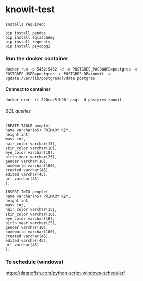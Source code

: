 # knowit-test

#####

```
Installs required:

pip install pandas
pip install sqlalchemy
pip install requests
pip install psycopg2
```

### Run the docker container

```
docker run -p 5432:5432 -d -e POSTGRES_PASSWORD=postgres -e POSTGRES_USER=postgres -e POSTGRES_DB=knowit -v pgdata:/var/lib/postgresql/data postgres
```

#### Connect to container

```
docker exec -it 820cac5fb96f psql -U postgres knowit
```

###### SQL queries

```
CREATE TABLE people(
name varchar(45) PRIMARY KEY,
height int,
mass int,
hair_color varchar(15),
skin_color varchar(10),
eye_color varchar(10),
birth_year varchar(25),
gender varchar(10),
homeworld varchar(100),
created varchar(45),
edited varchar(45),
url varchar(45)
);
```

```
INSERT INTO people(
name varchar(45) PRIMARY KEY,
height int,
mass int,
hair_color varchar(15),
skin_color varchar(10),
eye_color varchar(10),
birth_year varchar(25),
gender varchar(10),
homeworld varchar(100),
created varchar(45),
edited varchar(45),
url varchar(45)
);
```

### To schedule (windows)

https://datatofish.com/python-script-windows-scheduler/
